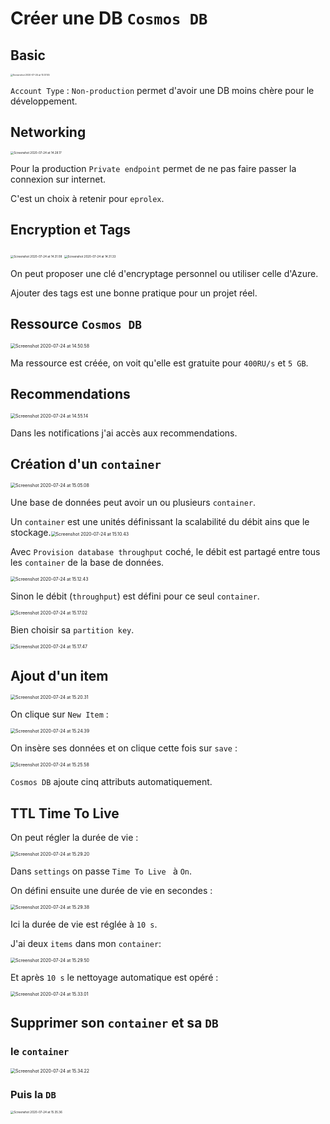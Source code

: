 # Créer une DB `Cosmos DB`

## Basic

<img src="assets/Screenshot 2020-07-24 at 10.37.45.png" alt="Screenshot 2020-07-24 at 10.37.45" style="zoom: 25%;" />

`Account Type` : `Non-production` permet d'avoir une DB moins chère pour le développement.

## Networking

<img src="assets/Screenshot 2020-07-24 at 14.28.17.png" alt="Screenshot 2020-07-24 at 14.28.17" style="zoom: 33%;" />

Pour la production `Private endpoint` permet de ne pas faire passer la connexion sur internet.

C'est un choix à retenir pour `eprolex`.

## Encryption et Tags

<img src="assets/Screenshot 2020-07-24 at 14.31.08.png" alt="Screenshot 2020-07-24 at 14.31.08" style="zoom:33%;" />

<img src="assets/Screenshot 2020-07-24 at 14.31.33.png" alt="Screenshot 2020-07-24 at 14.31.33" style="zoom:33%;" />

On peut proposer une clé d'encryptage personnel ou utiliser celle d'Azure.

Ajouter des tags est une bonne pratique pour un projet réel.

## Ressource `Cosmos DB`

<img src="assets/Screenshot 2020-07-24 at 14.50.58.png" alt="Screenshot 2020-07-24 at 14.50.58" style="zoom:50%;" />

Ma ressource est créée, on voit qu'elle est gratuite pour `400RU/s` et `5 GB`.

## Recommendations

<img src="assets/Screenshot 2020-07-24 at 14.55.14.png" alt="Screenshot 2020-07-24 at 14.55.14" style="zoom:50%;" />

Dans les notifications j'ai accès aux recommendations.

## Création d'un `container`

<img src="assets/Screenshot 2020-07-24 at 15.05.08.png" alt="Screenshot 2020-07-24 at 15.05.08" style="zoom:50%;" />

Une base de données peut avoir un ou plusieurs `container`.

Un `container` est une unités définissant la scalabilité du débit ains que le stockage.<img src="assets/Screenshot 2020-07-24 at 15.10.43.png" alt="Screenshot 2020-07-24 at 15.10.43" style="zoom: 50%;" />

Avec `Provision database throughput` coché, le débit est partagé entre tous les `container` de la base de données.

<img src="assets/Screenshot 2020-07-24 at 15.12.43.png" alt="Screenshot 2020-07-24 at 15.12.43" style="zoom:50%;" />

Sinon le débit (`throughput`) est défini pour ce seul `container`.

<img src="assets/Screenshot 2020-07-24 at 15.17.02.png" alt="Screenshot 2020-07-24 at 15.17.02" style="zoom:50%;" />

Bien choisir sa `partition key`.

<img src="assets/Screenshot 2020-07-24 at 15.17.47.png" alt="Screenshot 2020-07-24 at 15.17.47" style="zoom:50%;" />

## Ajout d'un item

<img src="assets/Screenshot 2020-07-24 at 15.20.31.png" alt="Screenshot 2020-07-24 at 15.20.31" style="zoom:50%;" />

On clique sur `New Item` :

<img src="assets/Screenshot 2020-07-24 at 15.24.39.png" alt="Screenshot 2020-07-24 at 15.24.39" style="zoom:50%;" />

On insère ses données et on clique cette fois sur `save` :

<img src="assets/Screenshot 2020-07-24 at 15.25.58.png" alt="Screenshot 2020-07-24 at 15.25.58" style="zoom:50%;" />

`Cosmos DB` ajoute cinq attributs automatiquement.

## TTL Time To Live

On peut régler la durée de vie :

<img src="assets/Screenshot 2020-07-24 at 15.29.20.png" alt="Screenshot 2020-07-24 at 15.29.20" style="zoom:50%;" />

Dans `settings` on passe `Time To Live ` à `On`.

On défini ensuite une durée de vie en secondes :

<img src="assets/Screenshot 2020-07-24 at 15.29.38.png" alt="Screenshot 2020-07-24 at 15.29.38" style="zoom:50%;" />

Ici la durée de vie est réglée à `10 s`.

J'ai deux `items` dans mon `container`:

<img src="assets/Screenshot 2020-07-24 at 15.29.50.png" alt="Screenshot 2020-07-24 at 15.29.50" style="zoom:50%;" />

Et après `10 s` le nettoyage automatique est opéré :

<img src="assets/Screenshot 2020-07-24 at 15.33.01.png" alt="Screenshot 2020-07-24 at 15.33.01" style="zoom:50%;" />



## Supprimer son `container` et sa `DB`

### le `container`

<img src="assets/Screenshot 2020-07-24 at 15.34.22.png" alt="Screenshot 2020-07-24 at 15.34.22" style="zoom:50%;" />

### Puis la `DB`

<img src="assets/Screenshot 2020-07-24 at 15.35.36.png" alt="Screenshot 2020-07-24 at 15.35.36" style="zoom: 33%;" />


